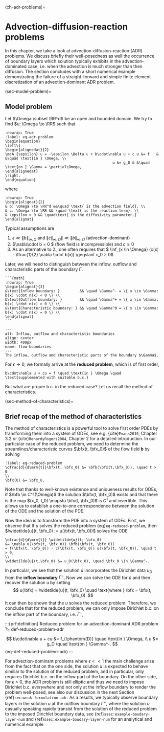 (ch-adr-problems)=
# Advection-diffusion-reaction problems

In this chapter, we take a look at advection-diffusion-reaction (ADR) problems. We 
discuss briefly their well-posedness as  well the occurrence of
boundary layers which solution typically exhibits in the 
advection-dominated case, i.e. when the advection is much 
stronger than then diffusion. The section concludes 
with a short numerical example demonstrating the failure of
a straight-forward and simple finite element discretization
of an advection-dominant ADR problem. 

(sec-model-problem)=
## Model problem
Let $\Omega \subset \RR^d$ be an open and bounded domain. We try to find $u: \Omega \to \RR$ such that
```{math}
:nowrap: True
:label: eq-adr-problem
\begin{equation}
\left\{
\begin{alignedat}{2}
\mcA_{\epsilon} u = -\epsilon \Delta u + b\cdot\nabla u + c u &= f   & &\quad \text{in } \Omega, \\
                                                 u &= g_D & &\quad \text{on } \Gamma = \partial\Omega,
\end{alignedat}
\right.
\end{equation}
```
where
```{math}
:nowrap: True
\begin{alignat}{2}
& b: \Omega \to \RR^d &&\quad \text{ is the advection field}, \\
& c: \Omega \to \RR && \quad \text{ is the reaction term}, \\
& \epsilon > 0 && \quad\text{ is the diffusivity parameter.}
\end{alignat}
```

Typical assumptions are
1. $\epsilon \ll \|b\|_{\infty, \Omega}$ and $\|c\|_{\infty, \Omega}\| \ll \|b\|_{\infty, \Omega}$ (advection-dominant)
2. $\nabla\cdot b = 0 $ (flow field is incompressible) and $c \geqslant 0$
3. As an alternative to 2., one often requires that 
   $ \inf_{x \in \Omega} (c(x) - \tfrac{1}{2} \nabla \cdot b(x)) \geqslant c_0 > 0$


Later, we will need to distinguish between the inflow, outflow and characteristic parts of the boundary $\Gamma$.

````{prf:definition} Flow boundaries
```{math}
:nowrap: True 
\begin{alignat}{3}
&\text{Inflow boundary: }         && \quad \Gamma^- = \{ x \in \Gamma: b(x) \cdot n(x) < 0 \} \\
&\text{Outflow boundary: }        && \quad \Gamma^+ = \{ x \in \Gamma: b(x) \cdot n(x) > 0 \} \\
&\text{Characteristic boundary: } && \quad \Gamma^0 = \{ x \in \Gamma: b(x) \cdot n(x) = 0 \} \\
\end{alignat}
```
````

```{figure} ./relevant-flow-boundaries.jpeg
---
alt: Inflow, outflow and characteristic boundaries
align: center
width: 400px
name: flow-boundaries
---
The inflow, outflow and characteristic parts of the boundary $\Gamma$.
```

For $\epsilon \to 0$, we formally arrive at the **reduced problem**, which is of 
first order,


```{math}
b\cdot\nabla u + cu = f \quad \text{in } \Omega \quad \text{supplemented with suitable b.c.}
```
But what are proper b.c. in the reduced case? Let us recall the method of characteristics.

(sec-method-of-characteristics)=
## Brief recap of the method of characteristics

The method of characteristics is a powerful tool to solve first order PDEs
by transforming them into a system of ODEs, see e.g. {cite}`Evans2010`, Chapter 3.2 or
{cite}`RenardyRogers2004`, Chapter 2 for a detailed introduction.
 In our particular case of the reduced 
problem, we need to determine the streamlines/characteristic curves $\bfx(t, \bfx_0)$
of the flow field $\boldsymbol{b}$ by solving
```{math}
:label: eq-reduced-problem
\dfrac{d}{d\mrm{t}}\bfx(t, \bfx_0) &= \bfb(\bfx(t,\bfx_0)), \quad t > 0
\\
\bfx(0) &= \bfx_0.
```
Note that thanks to well-known existence and uniqueness results for ODEs, if $\bfb \in C^1(\Omega)$ the solution $\bfx(t, \bfx_0)$ exists and that there is the map
$(x_0, t_0) \mapsto \bfx(t, \bfx_0)$ is $C^1$ and invertible.
This allows us to establish a one-to-one correspondence 
between the solution of the ODE and the solution of the PDE. 

Now the idea is to transform the PDE into a system of ODEs. First, we observe that
If $u$ solves the reduced problem {eq}`eq-reduced-problem`, 
then  $\widetilde{u}(t, \bfx_0) := u(\bfx(t, \bfx_0))$ solves the ODE
```{math}
\dfrac{d}{d\mrm{t}} \widetilde{u}(t; \bfx_0)
&= \nabla u(\bfx(t, \bfx_0)) \bfb(\bfx(t, \bfx_0))
= f(\bfx(t, \bfx_0)) - c(\bfx(t, \bfx_0)) u(\bfx(t, \bfx_0)), \quad t > 0, 
\\
\widetilde{u}(t,\bfx_0) &= u_D(\bfx_0), \quad \bfx_0 \in \Gamma^-.
```
In particular, we see that the solution $\widetilde{u}$ incorporates the Dirichlet data $u_D$ 
from the **inflow boundary** $\Gamma^{-}$.
Now we can solve the ODE for $\widetilde{u}$ and then recover the solution $u$ by setting
$$
u(\bfx) = \widetilde{u}(t, \bfx_0) \quad \text{where } \bfx = \bfx(t, \bfx_0).
$$
It can then be shown that the $u$ solves the reduced problem.
Therefore, we conclude that for the reduced problem, we can only impose
Dirichlet b.c. on the inflow part of the boundary, i.e. $\Gamma^-$,

:::{prf:definition} Reduced problem for an advection-dominant ADR problem
:label: def-reduced-problem-adr
$$
b\cdot\nabla u + cu &= f_{\phantom{D}} \quad \text{in } \Omega,
\\
u &= g_D \quad \text{on } \Gamma^-.
$$(eq-def-reduced-problem-adr)
:::

For advection-dominant problems where $\epsilon << 1$ the main challenge arise from the
fact that on the one side, the solution $u$ is expected to behave similiar to 
the solution of the reduced problem, and in particular, only requires Dirichlet b.c. on the inflow part of the boundary. On the other side, for $\epsilon > 0$, the ADR problem is still elliptic and thus
we need to impose Dirichlet b.c. *everywhere* and not only at the inflow boundary to render the
problem well-posed, see also our discussion in the next Section {ref}`sec:weak-formulation-adr`.
As a results, we typically observe boundary layers in the solution $u$ at the outflow boundary $\Gamma^+$, 
where the solution $u$ casually speaking rapidly transist from the solution of the reduced problem to the imposed Dirichlet boundary data, see {ref}`ssec:example-boudary-layer-num` and 
{ref}`ssec:example-boudary-layer-num`
for an analytical  and numerical example.